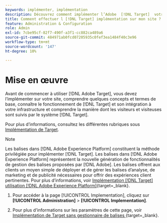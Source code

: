 ```yaml
---
keywords: implémenter, implémentation
description: Découvrez comment implémenter l’Adobe  [!DNL Target]  votre site. Définissez vos paramètres globaux, votre méthode d’implémentation (AEP Web SDK ou at.js), etc.
title: Comment effectuer l [!DNL Target] implémentation sur mon site ?
feature: Administration & Configuration
role: Admin
exl-id: 7cbe95cf-82f7-490f-a3f1-cc882ca489a6
source-git-commit: 484971ab0fcd07205935c0fef3ea1484f40c3e96
workflow-type: tm+mt
source-wordcount: '147'
ht-degree: 10%

---
```


# Mise en œuvre

Avant de commencer à utiliser [!DNL Adobe Target], vous devez l’implémenter sur votre site, comprendre quelques concepts et termes de base, connaître le fonctionnement de [!DNL Target] et son intégration à votre infrastructure et comprendre la manière dont les visiteurs et visiteuses sont suivis par le système [!DNL Target].

Pour plus d’informations, consultez les différentes rubriques sous [Implémentation de Target](/help/main/c-implementing-target/implementing-target.md).

>[!NOTE]
>
>Les balises dans [!DNL Adobe Experience Platform] constituent la méthode privilégiée pour implémenter [!DNL Target]. Les balises dans [!DNL Adobe Experience Platform] représentent la nouvelle génération de fonctionnalités de gestion des balises proposées par [!DNL Adobe]. Les balises offrent aux clients un moyen simple de déployer et de gérer les balises d’analyse, de marketing et de publicité nécessaires pour offrir des expériences client pertinentes. Pour plus d’informations, voir [Implémentation [!DNL Target] utilisation [!DNL Adobe Experience Platform]](https://experienceleague.adobe.com/docs/target-dev/developer/client-side/at-js-implementation/deploy-at-js/implement-target-using-adobe-launch.html?lang=fr){target=_blank}.

1. Pour accéder à la page [!UICONTROL Implementation], cliquez sur **[!UICONTROL Administration]** > **[!UICONTROL Implementation]**.

1. Pour plus d’informations sur les paramètres de cette page, voir [ Implémentation de Target sans gestionnaire de balises ](https://experienceleague.adobe.com/docs/target-dev/developer/client-side/at-js-implementation/deploy-at-js/implement-target-without-a-tag-manager.html){target=_blank}.
